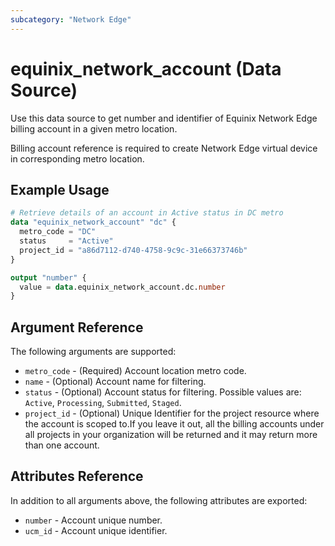 ```yaml
---
subcategory: "Network Edge"
---
```


# equinix_network_account (Data Source)

Use this data source to get number and identifier of Equinix Network Edge billing account in a given metro location.

Billing account reference is required to create Network Edge virtual device in corresponding metro location.

## Example Usage

```terraform
# Retrieve details of an account in Active status in DC metro
data "equinix_network_account" "dc" {
  metro_code = "DC"
  status     = "Active"
  project_id = "a86d7112-d740-4758-9c9c-31e66373746b" 
}

output "number" {
  value = data.equinix_network_account.dc.number
}
```

## Argument Reference

The following arguments are supported:

* `metro_code` - (Required) Account location metro code.
* `name` - (Optional) Account name for filtering.
* `status` - (Optional) Account status for filtering. Possible values are: `Active`, `Processing`, `Submitted`, `Staged`.
* `project_id` - (Optional) Unique Identifier for the project resource where the account is scoped to.If you leave it out, all the billing accounts under all projects in your organization will be returned and it may return more than one account.

## Attributes Reference

In addition to all arguments above, the following attributes are exported:

* `number` - Account unique number.
* `ucm_id` - Account unique identifier.

